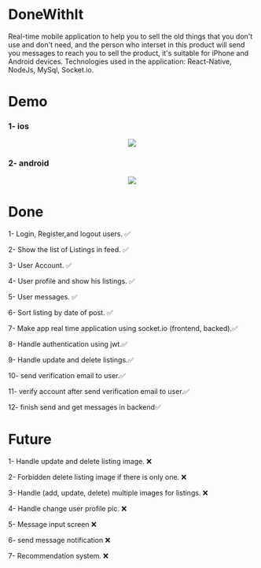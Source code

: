 # DoneWithIt

Real-time mobile application to help you to sell the old things that you don't use and don't need, and the person who interset in this product will send you messages to reach you to sell the product, it's suitable for iPhone and Android devices. Technologies used in the application: React-Native, NodeJs, MySql, Socket.io.

# Demo

### 1- ios

<p align="center">
  <img src="https://s8.gifyu.com/images/doneWithIt_ios_demo.gif"/>
</p>

### 2- android

<p align="center">
  <img src="https://s8.gifyu.com/images/doneWithIt-_android_demo.gif"/>
</p>

# Done

<p>1- Login, Register,and logout users. ✅</p>
<p>2- Show the list of Listings in feed. ✅</p>
<p>3- User Account. ✅</p>
<p>4- User profile and show his listings. ✅</p>
<p>5- User messages. ✅</p>
<p>6- Sort listing by date of post.  ✅   </p>
<p>7- Make app real time application using socket.io (frontend, backed).✅</p>
<p>8- Handle authentication using jwt.✅ </p>
<p>9- Handle update and delete listings.✅</p>
<p>10- send verification email to user.✅</p>
<p>11- verify account after send verification email to user.✅</p>
<p>12- finish send and get messages in backend✅</p>

# Future

<p>1- Handle update and delete listing image.                                  ❌ </p>
<p>2- Forbidden delete listing image if there is only one.                     ❌</p>
<p>3- Handle (add, update, delete) multiple images for listings.               ❌</p>
<p>4- Handle change user profile pic.                                          ❌</p>
<p>5- Message input screen ❌</p>
<p>6- send message notification ❌</p>
<p>7- Recommendation system. ❌</p>
